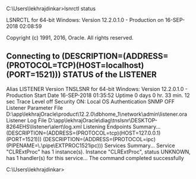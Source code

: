 C:\Users\lekhrajdinkar>lsnrctl status

LSNRCTL for 64-bit Windows: Version 12.2.0.1.0 - Production on 16-SEP-2018 02:08:59

Copyright (c) 1991, 2016, Oracle.  All rights reserved.

Connecting to (DESCRIPTION=(ADDRESS=(PROTOCOL=TCP)(HOST=localhost)(PORT=1521)))
STATUS of the LISTENER
------------------------
Alias                     LISTENER
Version                   TNSLSNR for 64-bit Windows: Version 12.2.0.1.0 - Production
Start Date                16-SEP-2018 01:35:52
Uptime                    0 days 0 hr. 33 min. 12 sec
Trace Level               off
Security                  ON: Local OS Authentication
SNMP                      OFF
Listener Parameter File   D:\app\lekhrajOracle\product\12.2.0\dbhome_1\network\admin\listener.ora
Listener Log File         D:\app\lekhrajOracle\diag\tnslsnr\DESKTOP-8264EHS\listener\alert\log.xml
Listening Endpoints Summary...
  (DESCRIPTION=(ADDRESS=(PROTOCOL=tcp)(HOST=127.0.0.1)(PORT=1521)))
  (DESCRIPTION=(ADDRESS=(PROTOCOL=ipc)(PIPENAME=\\.\pipe\EXTPROC1521ipc)))
Services Summary...
Service "CLRExtProc" has 1 instance(s).
  Instance "CLRExtProc", status UNKNOWN, has 1 handler(s) for this service...
The command completed successfully

C:\Users\lekhrajdinkar>